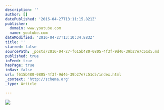 ```yaml
---
description: ''
author: []
datePublished: '2016-04-27T13:11:15.821Z'
publisher:
  domain: www.youtube.com
  name: youtube.com
dateModified: '2016-04-27T13:10:34.883Z'
title: ''
starred: false
sourcePath: _posts/2016-04-27-f615b480-0805-4f3f-9d46-39b27e7c51d5.md
published: true
inFeed: true
hasPage: true
inNav: false
url: f615b480-0805-4f3f-9d46-39b27e7c51d5/index.html
_context: 'http://schema.org'
_type: Article

---
```

![](https://i.ytimg.com/vi_webp/MwKIUMbi9Jk/default.webp)